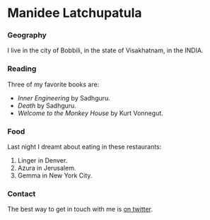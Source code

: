 # Manidee Latchupatula

### Geography

I live in the city of Bobbili, in the state of Visakhatnam, in the INDIA.

### Reading

Three of my favorite books are:

- *Inner Engineering* by Sadhguru.
- *Death* by Sadhguru.
- *Welcome to the Monkey House* by Kurt Vonnegut.

### Food

Last night I dreamt about eating in these restaurants:

1. Linger in Denver.
2. Azura  in Jerusalem.
3. Gemma in New York City.

### Contact

The best way to get in touch with me is [on twitter](https://twitter.com/mastro1729).





